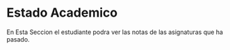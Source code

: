 Estado Academico
================

En Esta Seccion el estudiante podra ver las notas de las asignaturas que ha pasado.
